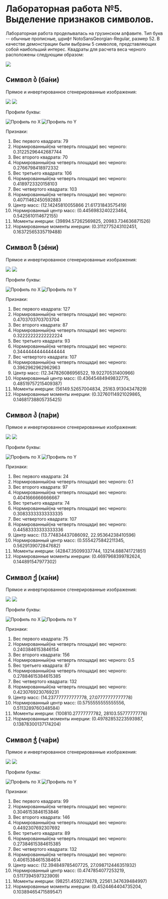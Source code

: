 # Лабораторная работа №5. Выделение признаков символов.
Лабораторная работа проделывалась на грузинском алфавите. Тип букв -- обычные прописные,
шрифт NotoSansGeorgian-Regular, размер 52. В качестве демонстрации были выбраны 
5 символов, представляющих собой наибольший интерес. Квадраты для расчета веса черного расположены
следующим образом:

![](table.jpg)


## Символ ბ (ба́ни)
Прямое и инвертированное сгенерированные изображения:

![](alphabet/direct/letter_02.png)
![](alphabet/inverse/letter_02.png)

Профили буквы:

![](results/profiles/x/letter_02.png "Профиль по Х")
![](results/profiles/y/letter_02.png "Профиль по Y")

Признаки:
1. Вес первого квадрата: 79
2. Нормированный(на четверть площади) вес черного: 0.31225296442687744
3. Вес второго квадрата: 70
4. Нормированный(на четверть площади) вес черного: 0.2766798418972332
5. Вес третьего квадрата: 106
6. Нормированный(на четверть площади) вес черного: 0.4189723320158103
7. Вес четвертого квадрата: 103
8. Нормированный(на четверть площади) вес черного: 0.40711462450592883
9. Центр масс: (12.14245810055866 21.61731843575419)
10. Нормированный центр масс: (0.4456983240223464, 0.5425610114672155)
11. Моменты инерции: (39894.57262569825, 20983.734636871526)
12. Нормированные моменты инерции: (0.3112775243102451, 0.16372565335719488)

## Символ ზ (зéни)
Прямое и инвертированное сгенерированные изображения:

![](alphabet/direct/letter_07.png)
![](alphabet/inverse/letter_07.png)

Профили буквы:

![](results/profiles/x/letter_07.png "Профиль по Х")
![](results/profiles/y/letter_07.png "Профиль по Y")

Признаки:
1. Вес первого квадрата: 127
2. Нормированный(на четверть площади) вес черного: 0.4703703703703704
3. Вес второго квадрата: 87
4. Нормированный(на четверть площади) вес черного: 0.32222222222222224
5. Вес третьего квадрата: 93
6. Нормированный(на четверть площади) вес черного: 0.34444444444444444
7. Вес четвертого квадрата: 107
8. Нормированный(на четверть площади) вес черного: 0.3962962962962963
9. Центр масс: (12.347826086956522, 19.92270531400966)
10. Нормированный центр масс: (0.43645484949832775, 0.48519757215409387)
11. Моменты инерции: (56149.52657004834, 25163.91304347829)
12. Нормированные моменты инерции: (0.32760114921029865, 0.14681738805735425)

## Символ პ (па́ри)
Прямое и инвертированное сгенерированные изображения:

![](alphabet/direct/letter_15.png)
![](alphabet/inverse/letter_15.png)

Профили буквы:

![](results/profiles/x/letter_15.png "Профиль по Х")
![](results/profiles/y/letter_15.png "Профиль по Y")

Признаки:
1. Вес первого квадрата: 24
2. Нормированный(на четверть площади) вес черного: 0.1
3. Вес второго квадрата: 97
4. Нормированный(на четверть площади) вес черного: 0.4041666666666667
5. Вес третьего квадрата: 74
6. Нормированный(на четверть площади) вес черного: 0.30833333333333335
7. Вес четвертого квадрата: 107
8. Нормированный(на четверть площади) вес черного: 0.44583333333333336
9. Центр масс: (13.774834437086092, 22.95364238410596)
10. Нормированный центр масс: (0.5554275842211345, 0.5629139072847682)
11. Моменты инерции: (42847.35099337744, 13214.688741721851)
12. Нормированные моменты инерции: (0.4697968399782624, 0.144891547977302)

## Символ ქ (ка́ни)
Прямое и инвертированное сгенерированные изображения:

![](alphabet/direct/letter_22.png)
![](alphabet/inverse/letter_22.png)

Профили буквы:

![](results/profiles/x/letter_22.png "Профиль по Х")
![](results/profiles/y/letter_22.png "Профиль по Y")

Признаки:
1. Вес первого квадрата: 75
2. Нормированный(на четверть площади) вес черного: 0.2403846153846154
3. Вес второго квадрата: 156
4. Нормированный(на четверть площади) вес черного: 0.5
5. Вес третьего квадрата: 87
6. Нормированный(на четверть площади) вес черного: 0.27884615384615385
7. Вес четвертого квадрата: 132
8. Нормированный(на четверть площади) вес черного: 0.4230769230769231
9. Центр масс: (14.237777777777778, 27.07777777777778)
10. Нормированный центр масс: (0.5755555555555556, 0.5113289760348584)
11. Моменты инерции: (100810.27777777782, 28103.55777777776)
12. Нормированные моменты инерции: (0.49782853223593987, 0.13878300137174204)

## Символ ჭ (ча́ри)
Прямое и инвертированное сгенерированные изображения:

![](alphabet/direct/letter_30.png)
![](alphabet/inverse/letter_30.png)

Профили буквы:

![](results/profiles/x/letter_30.png "Профиль по Х")
![](results/profiles/y/letter_30.png "Профиль по Y")

Признаки:
1. Вес первого квадрата: 99
2. Нормированный(на четверть площади) вес черного: 0.3046153846153846
3. Вес второго квадрата: 146
4. Нормированный(на четверть площади) вес черного: 0.4492307692307692
5. Вес третьего квадрата: 89
6. Нормированный(на четверть площади) вес черного: 0.27384615384615385
7. Вес четвертого квадрата: 132
8. Нормированный(на четверть площади) вес черного: 0.40615384615384614
9. Центр масс: (12.394849785407725, 27.098712446351932)
10. Нормированный центр масс: (0.4747854077253219, 0.5117394597323909)
11. Моменты инерции: (98251.4592274678, 22561.347639484997)
12. Нормированные моменты инерции: (0.4524464404735204, 0.10389465471589547)